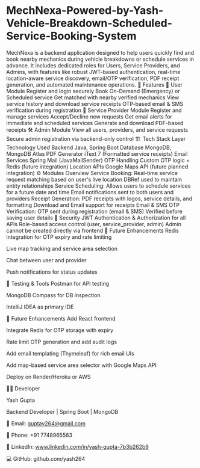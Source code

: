 # MechNexa-Powered-by-Yash-Vehicle-Breakdown-Scheduled-Service-Booking-System


MechNexa is a backend application designed to help users quickly find and book nearby mechanics during vehicle breakdowns or schedule services in advance. It includes dedicated roles for Users, Service Providers, and Admins, with features like robust JWT-based authentication, real-time location-aware service discovery, email/OTP verification, PDF receipt generation, and automated maintenance operations.
📌 Features
👤 User Module
Register and login securely
Book On-Demand (Emergency) or Scheduled service
Get matched with nearby verified mechanics
View service history and download service receipts
OTP-based email & SMS verification during registration
🔧 Service Provider Module
Register and manage services
Accept/Decline new requests
Get email alerts for immediate and scheduled services
Generate and download PDF-based receipts
🛠 Admin Module
View all users, providers, and service requests
Secure admin registration via backend-only control
🏗 Tech Stack
Layer	Technology Used
Backend	Java, Spring Boot
Database	MongoDB, MongoDB Atlas
PDF Generator	iText 7 (Formatted service receipts)
Email Services	Spring Mail (JavaMailSender)
OTP Handling	Custom OTP logic + Redis (future integration)
Location APIs	Google Maps API (future planned integration)
⚙️ Modules Overview
Service Booking:
Real-time service request matching based on user's live location
DBRef used to maintain entity relationships
Service Scheduling:
Allows users to schedule services for a future date and time
Email notifications sent to both users and providers
Receipt Generation:
PDF receipts with logos, service details, and formatting
Download and Email support for receipts
Email & SMS OTP Verification:
OTP sent during registration (email & SMS)
Verified before saving user details
🔐 Security
JWT Authentication & Authorization for all APIs
Role-based access control (user, service_provider, admin)
Admin cannot be created directly via frontend
🔄 Future Enhancements Redis integration for OTP expiry and rate limiting

Live map tracking and service area selection

Chat between user and provider

Push notifications for status updates

🧪 Testing & Tools Postman for API testing

MongoDB Compass for DB inspection

IntelliJ IDEA as primary IDE

📌 Future Enhancements Add React frontend

Integrate Redis for OTP storage with expiry

Rate limit OTP generation and add audit logs

Add email templating (Thymeleaf) for rich email UIs

Add map-based service area selector with Google Maps API

Deploy on Render/Heroku or AWS

👨‍💻 Developer

Yash Gupta

Backend Developer | Spring Boot | MongoDB

📧 Email: guptay264@gmail.com

📱 Phone: +91 7748965563

🔗 LinkedIn: www.linkedin.com/in/yash-gupta-7b3b262b9

💻 GitHub: github.com/yash264
